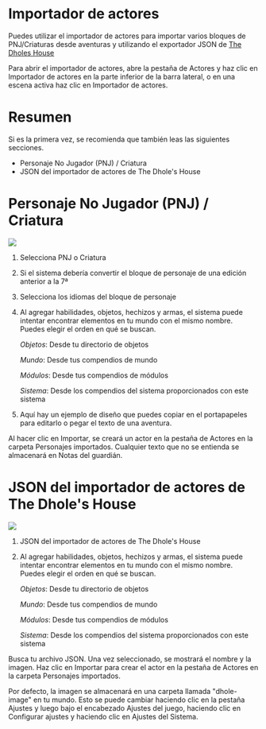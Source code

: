 <!--- This file is auto generated from module/manual/es/importador_de_actores.md -->
# Importador de actores

Puedes utilizar el importador de actores para importar varios bloques de PNJ/Criaturas desde aventuras y utilizando el exportador JSON de [The Dholes House](https://www.dholeshouse.org/)

Para abrir el importador de actores, abre la pestaña de Actores y haz clic en Importador de actores en la parte inferior de la barra lateral, o en una escena activa haz clic en Importador de actores.

# Resumen

Si es la primera vez, se recomienda que también leas las siguientes secciones.

- Personaje No Jugador (PNJ) / Criatura
- JSON del importador de actores de The Dhole's House

# Personaje No Jugador (PNJ) / Criatura

![](../../assets/manual/importer/importer.webp)

1. Selecciona PNJ o Criatura
2. Si el sistema debería convertir el bloque de personaje de una edición anterior a la 7ª
3. Selecciona los idiomas del bloque de personaje
4. Al agregar habilidades, objetos, hechizos y armas, el sistema puede intentar encontrar elementos en tu mundo con el mismo nombre. Puedes elegir el orden en qué se buscan.

   _Objetos_: Desde tu directorio de objetos

   _Mundo_: Desde tus compendios de mundo

   _Módulos_: Desde tus compendios de módulos

   _Sistema_: Desde los compendios del sistema proporcionados con este sistema

5. Aquí hay un ejemplo de diseño que puedes copiar en el portapapeles para editarlo o pegar el texto de una aventura.

Al hacer clic en Importar, se creará un actor en la pestaña de Actores en la carpeta Personajes importados. Cualquier texto que no se entienda se almacenará en Notas del guardián.

# JSON del importador de actores de The Dhole's House

![](../../assets/manual/importer/actor.webp)

1. JSON del importador de actores de The Dhole's House  
2. Al agregar habilidades, objetos, hechizos y armas, el sistema puede intentar encontrar elementos en tu mundo con el mismo nombre. Puedes elegir el orden en qué se buscan.

   _Objetos_: Desde tu directorio de objetos

   _Mundo_: Desde tus compendios de mundo

   _Módulos_: Desde tus compendios de módulos

   _Sistema_: Desde los compendios del sistema proporcionados con este sistema

Busca tu archivo JSON. Una vez seleccionado, se mostrará el nombre y la imagen. Haz clic en Importar para crear el actor en la pestaña de Actores en la carpeta Personajes importados.

Por defecto, la imagen se almacenará en una carpeta llamada "dhole-image" en tu mundo. Esto se puede cambiar haciendo clic en la pestaña Ajustes y luego bajo el encabezado Ajustes del juego, haciendo clic en Configurar ajustes y haciendo clic en Ajustes del Sistema.

